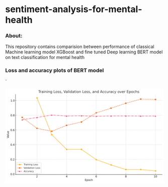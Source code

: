 # sentiment-analysis-for-mental-health
### About:
This repository contains comparision between performance of classical Machine learning model XGBoost and fine tuned Deep learning BERT model on text classification for mental health 

### Loss and accuracy plots of BERT model
`

![](https://github.com/Sai99897/sentiment-analysis-for-mental-health/blob/d9eb67caa15e95b2fdf03f831dbaba789e548166/loss_function_with_downsampling.png)
